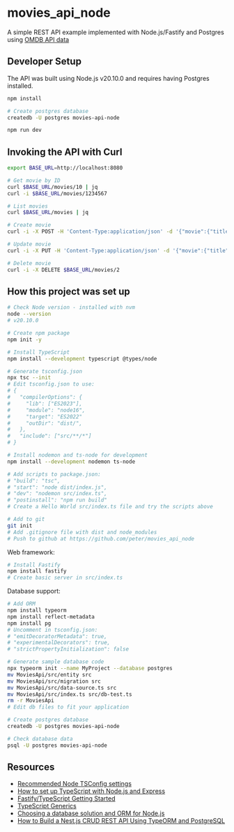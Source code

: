 # movies_api_node

A simple REST API example implemented with Node.js/Fastify and Postgres using [OMDB API data](https://www.omdbapi.com/)

## Developer Setup

The API was built using Node.js v20.10.0 and requires having Postgres installed.

```sh
npm install

# Create postgres database
createdb -U postgres movies-api-node

npm run dev
```

## Invoking the API with Curl

```sh
export BASE_URL=http://localhost:8080

# Get movie by ID
curl $BASE_URL/movies/10 | jq
curl -i $BASE_URL/movies/1234567

# List movies
curl $BASE_URL/movies | jq

# Create movie
curl -i -X POST -H 'Content-Type:application/json' -d '{"movie":{"title":"Barbie"}}' $BASE_URL/movies

# Update movie
curl -i -X PUT -H 'Content-Type:application/json' -d '{"movie":{"title":"Barbie EDITED"}}' $BASE_URL/movies/2

# Delete movie
curl -i -X DELETE $BASE_URL/movies/2
```

## How this project was set up

```sh
# Check Node version - installed with nvm
node --version
# v20.10.0

# Create npm package
npm init -y

# Install TypeScript
npm install --development typescript @types/node

# Generate tsconfig.json
npx tsc --init
# Edit tsconfig.json to use:
# {
#   "compilerOptions": {
#     "lib": ["ES2023"],
#     "module": "node16",
#     "target": "ES2022"
#     "outDir": "dist/",
#   },
#   "include": ["src/**/*"]
# }

# Install nodemon and ts-node for development
npm install --development nodemon ts-node

# Add scripts to package.json:
# "build": "tsc",
# "start": "node dist/index.js",
# "dev": "nodemon src/index.ts",
# "postinstall": "npm run build"
# Create a Hello World src/index.ts file and try the scripts above

# Add to git
git init
# Add .gitignore file with dist and node_modules
# Push to github at https://github.com/peter/movies_api_node
```

Web framework:

```sh
# Install Fastify
npm install fastify
# Create basic server in src/index.ts
```

Database support:

```sh
# Add ORM
npm install typeorm
npm install reflect-metadata
npm install pg
# Uncomment in tsconfig.json:
# "emitDecoratorMetadata": true,
# "experimentalDecorators": true,
# "strictPropertyInitialization": false

# Generate sample database code
npx typeorm init --name MyProject --database postgres
mv MoviesApi/src/entity src 
mv MoviesApi/src/migration src
mv MoviesApi/src/data-source.ts src 
mv MoviesApi/src/index.ts src/db-test.ts
rm -r MoviesApi
# Edit db files to fit your application

# Create postgres database
createdb -U postgres movies-api-node

# Check database data
psql -U postgres movies-api-node
```

## Resources

* [Recommended Node TSConfig settings](https://github.com/microsoft/TypeScript/wiki/Node-Target-Mapping)
* [How to set up TypeScript with Node.js and Express](https://blog.logrocket.com/how-to-set-up-node-typescript-express/)
* [Fastify/TypeScript Getting Started](https://fastify.dev/docs/latest/Reference/TypeScript/)
* [TypeScript Generics](https://www.typescriptlang.org/docs/handbook/2/generics.html)
* [Choosing a database solution and ORM for Node.js](https://medium.com/@aabedraba/choosing-a-database-solution-and-orm-for-node-js-6c256ced72ff)
* [How to Build a Nest.js CRUD REST API Using TypeORM and PostgreSQL](https://www.makeuseof.com/nestjs-crud-rest-api-typeorm-postgresql/)
